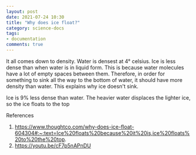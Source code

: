 ```yaml
---
layout: post
date: 2021-07-24 10:30
title: "Why does ice float?"
category: science-docs
tags:
- documentation
comments: true
---
```


It all comes down to density. Water is densest at 4&#176; celsius. Ice is less dense than when water is in liquid form. This is because
water molecules have a lot of empty spaces between them. Therefore, in order for something to sink all the way to the bottom of water, it should
have more density than water. This explains why ice doesn't sink.

Ice is 9% less dense than water. The heavier water displaces the lighter ice, so the ice floats to the top

References

1. https://www.thoughtco.com/why-does-ice-float-604304#:~:text=Ice%20floats%20because%20it%20is,ice%20floats%20to%20the%20top.
2. https://youtu.be/cF7p5nAPnDU